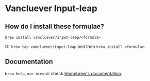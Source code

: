 # Vancluever Input-leap

## How do I install these formulae?

`brew install vancluever/input-leap/<formula>`

Or `brew tap vancluever/input-leap` and then `brew install <formula>`.

## Documentation

`brew help`, `man brew` or check [Homebrew's documentation](https://docs.brew.sh).
